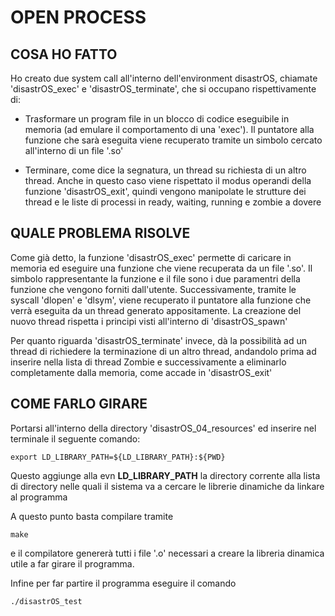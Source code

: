 # OPEN PROCESS

## COSA HO FATTO

Ho creato due system call all'interno dell'environment disastrOS, chiamate 'disastrOS_exec' e 'disastrOS_terminate', che si occupano rispettivamente di:
- Trasformare un program file in un blocco di codice eseguibile in memoria (ad emulare il comportamento di una 'exec'). Il puntatore alla funzione che 
  sarà eseguita viene recuperato tramite un simbolo cercato all'interno di un file '<XXX>.so'

- Terminare, come dice la segnatura, un thread su richiesta di un altro thread. Anche in questo caso viene rispettato il modus operandi della funzione
  'disastrOS_exit', quindi vengono manipolate le strutture dei thread e le liste di processi in ready, waiting, running e zombie a dovere

## QUALE PROBLEMA RISOLVE

Come già detto, la funzione 'disastrOS_exec' permette di caricare in memoria ed eseguire una funzione <XXX> che viene recuperata da un file '<XXX>.so'.
Il simbolo rappresentante la funzione e il file sono i due paramentri della funzione che vengono forniti dall'utente. Successivamente, tramite le syscall
'dlopen' e 'dlsym', viene recuperato il puntatore alla funzione che verrà eseguita da un thread generato appositamente. La creazione del nuovo thread
rispetta i principi visti all'interno di 'disastrOS_spawn'

Per quanto riguarda 'disastrOS_terminate' invece, dà la possibilità ad un thread di richiedere la terminazione di un altro thread, andandolo prima ad
inserire nella lista di thread Zombie e successivamente a eliminarlo completamente dalla memoria, come accade in 'disastrOS_exit'

## COME FARLO GIRARE

Portarsi all'interno della directory 'disastrOS_04_resources' ed inserire nel terminale il seguente comando:

```
export LD_LIBRARY_PATH=${LD_LIBRARY_PATH}:${PWD}
```

Questo aggiunge alla evn **LD_LIBRARY_PATH** la directory corrente alla lista di directory nelle quali il sistema va a cercare le librerie dinamiche da linkare al programma

A questo punto basta compilare tramite

```
make
```

e il compilatore genererà tutti i file '<XXX>.o' necessari a creare la libreria dinamica utile a far girare il programma.

Infine per far partire il programma eseguire il comando

```
./disastrOS_test
```